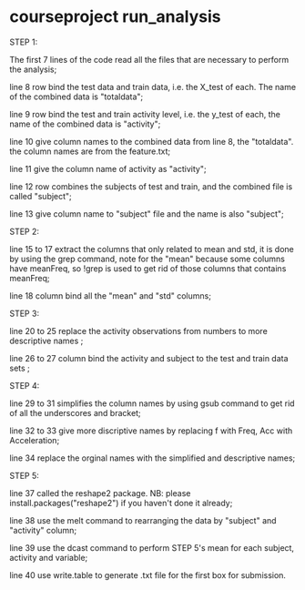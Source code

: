 # courseproject run_analysis


STEP 1: 

The first 7 lines of the code read all the files that are necessary to perform the analysis;

line 8 row bind the test data and train data, i.e. the X_test of each. The name of the combined data is "totaldata";

line 9 row bind the test and train activity level, i.e. the y_test of each, the name of the combined data is "activity";

line 10 give column names to the combined data from line 8, the "totaldata". the column names are from the feature.txt;

line 11 give the column name of activity as "activity"; 

line 12 row combines the subjects of test and train, and the combined file is called "subject";

line 13 give column name to "subject" file and the name is also "subject";


STEP 2: 

line 15 to 17 extract the columns that only related to mean and std, it is done by using the grep command, note for the "mean" because some columns have meanFreq, so !grep is used to get rid of those columns that contains meanFreq;

line 18 column bind all the "mean" and "std" columns;


STEP 3: 

line 20 to 25 replace the activity observations from numbers to more descriptive names ;

line 26 to 27 column bind the activity and subject to the test and train data sets ;


STEP 4: 

line 29 to 31 simplifies the column names by using gsub command to get rid of all the underscores and bracket;

line 32 to 33 give more discriptive names by replacing f with Freq, Acc with Acceleration;

line 34 replace the orginal names with the simplified and descriptive names;


STEP 5: 

line 37 called the reshape2 package. NB: please install.packages("reshape2") if you haven't done it already;

line 38 use the melt command to rearranging the data by "subject" and "activity" column;

line 39 use the dcast command to perform STEP 5's mean for each subject, activity and variable;

line 40 use write.table to generate .txt file for the first box for submission.


